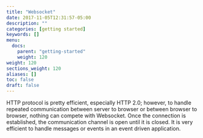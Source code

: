 ```yaml
---
title: "Websocket"
date: 2017-11-05T12:31:57-05:00
description: ""
categories: [getting started]
keywords: []
menu:
  docs:
    parent: "getting-started"
    weight: 120
weight: 120
sections_weight: 120
aliases: []
toc: false
draft: false
---
```


HTTP protocol is pretty efficient, especially HTTP 2.0; however, to handle repeated communication between server to browser or between browser to browser, nothing can compete with Websocket. Once the connection is established, the communication channel is open until it is closed. It is very efficient to handle messages or events in an event driven application.
